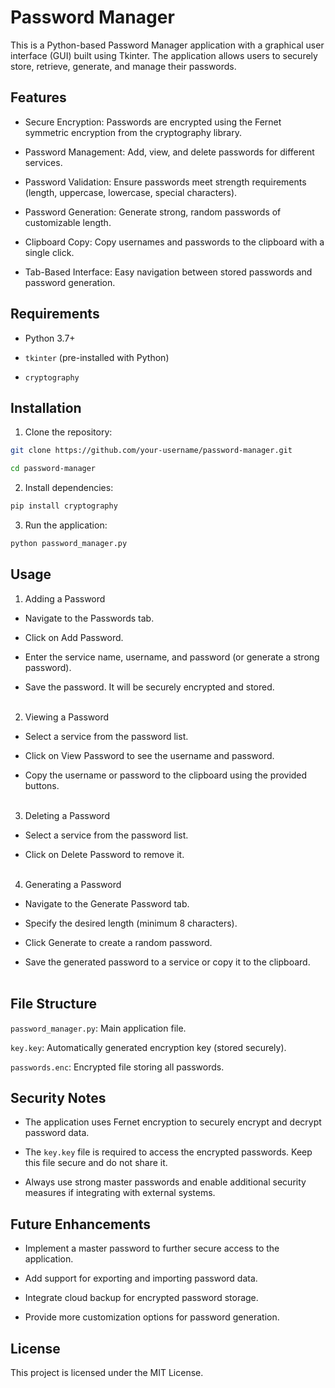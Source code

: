 # Password Manager

This is a Python-based Password Manager application with a graphical user interface (GUI) built using Tkinter. The application allows users to securely store, retrieve, generate, and manage their passwords.

## Features

- Secure Encryption: Passwords are encrypted using the Fernet symmetric encryption from the cryptography library.

- Password Management: Add, view, and delete passwords for different services.

- Password Validation: Ensure passwords meet strength requirements (length, uppercase, lowercase, special characters).

- Password Generation: Generate strong, random passwords of customizable length.

- Clipboard Copy: Copy usernames and passwords to the clipboard with a single click.

- Tab-Based Interface: Easy navigation between stored passwords and password generation.

## Requirements

- Python 3.7+

- `tkinter` (pre-installed with Python)

- `cryptography`

## Installation

1. Clone the repository:

```bash
git clone https://github.com/your-username/password-manager.git
```
```bash
cd password-manager
```

2. Install dependencies:
```bash
pip install cryptography
```
3. Run the application:
```bash
python password_manager.py
```

## Usage

1. Adding a Password

- Navigate to the Passwords tab.

- Click on Add Password.

- Enter the service name, username, and password (or generate a strong password).

- Save the password. It will be securely encrypted and stored.
<br><br>

2. Viewing a Password

- Select a service from the password list.

- Click on View Password to see the username and password.

- Copy the username or password to the clipboard using the provided buttons.
  <br><br>

3. Deleting a Password

- Select a service from the password list.

- Click on Delete Password to remove it.
  <br><br>

4. Generating a Password

- Navigate to the Generate Password tab.

- Specify the desired length (minimum 8 characters).

- Click Generate to create a random password.

- Save the generated password to a service or copy it to the clipboard.
<br><br>

## File Structure

`password_manager.py`: Main application file.

`key.key`: Automatically generated encryption key (stored securely).

`passwords.enc`: Encrypted file storing all passwords.

## Security Notes

- The application uses Fernet encryption to securely encrypt and decrypt password data.

- The `key.key` file is required to access the encrypted passwords. Keep this file secure and do not share it.

- Always use strong master passwords and enable additional security measures if integrating with external systems.

## Future Enhancements

- Implement a master password to further secure access to the application.

- Add support for exporting and importing password data.

- Integrate cloud backup for encrypted password storage.

- Provide more customization options for password generation.

## License

This project is licensed under the MIT License.
